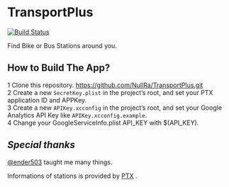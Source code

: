 # TransportPlus
[![Build Status](https://travis-ci.com/NullRa/TransportPlus.svg?branch=master)](https://travis-ci.com/NullRa/TransportPlus) 
 
Find Bike or Bus Stations around you.
 
## How to Build The App?
1 Clone this repository. https://github.com/NullRa/TransportPlus.git  
2 Create a new `SecretKey.plist` in the project’s root, and set your PTX application ID and APPKey.  
3 Create a new `APIKey.xcconfig` in the project’s root, and set your Google Analytics API Key like `APIKey.xcconfig.example`.  
4 Change your GoogleServiceInfo.plist API_KEY with $(API_KEY). 
 
## *Special thanks*
[@ender503](https://github.com/ender503) taught me many things. 
 
Informations of stations is provided by [PTX](https://ptx.transportdata.tw/PTX/) .